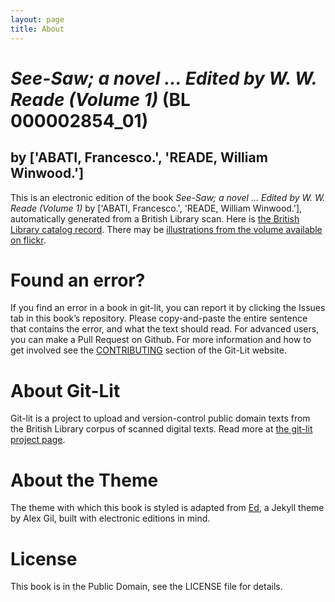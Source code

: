 ```yaml
---
layout: page
title: About
---
```


# _See-Saw; a novel ... Edited  by W. W. Reade (Volume 1)_ (BL 000002854_01)

## by ['ABATI, Francesco.', 'READE, William Winwood.']

This is an electronic edition of the book _See-Saw; a novel ... Edited  by W. W. Reade (Volume 1)_ by ['ABATI, Francesco.', 'READE, William Winwood.'], automatically generated from a British Library scan. Here is [the British Library catalog record](http://explore.bl.uk/primo_library/libweb/action/search.do?cs=frb&doc=BLL01000002854_01&dscnt=1&scp.scps=scope:(BLCONTENT)&frbg=&tab=local_tab&srt=rank&ct=search&mode=Basic&dum=true&tb=t&indx=1&vl(freeText0)=000002854_01&fn=search&vid=BLVU1). There may be [illustrations from the volume available on flickr](https://www.flickr.com/photos/britishlibrary/tags/sysnum000002854_01).

# Found an error?
If you find an error in a book in git-lit, you can report it by clicking the Issues tab in this book’s repository. Please copy-and-paste the entire sentence that contains the error, and what the text should read. For advanced users, you can make a Pull Request on Github.  For more information and how to get involved see the [CONTRIBUTING](http://git-lit.github.io/#contributing) section of the Git-Lit website.

# About Git-Lit
Git-lit is a project to upload and version-control public domain texts from the British Library corpus of scanned digital texts. Read more at [the git-lit project page](https://github.com/Git-Lit/git-lit).

# About the Theme
The theme with which this book is styled is adapted from [Ed](https://github.com/elotroalex/ed), a Jekyll theme by Alex Gil, built with electronic editions in mind.

# License 
This book is in the Public Domain, see the LICENSE file for details. 
